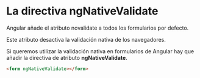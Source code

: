 # La directiva ngNativeValidate

Angular añade el atributo novalidate a todos los formularios por defecto. 

Este atributo desactiva la validación nativa de los navegadores.

Si queremos utilizar la validación nativa en formularios de Angular hay que añadir la directiva de atributo **ngNativeValidate**.

```html
<form ngNativeValidate></form>
```

